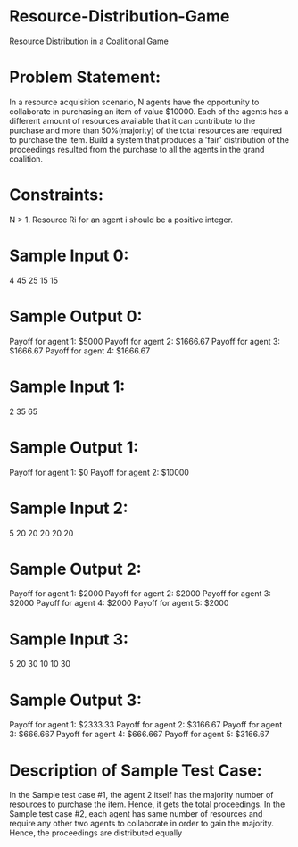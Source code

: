 # Resource-Distribution-Game
Resource Distribution in a Coalitional Game

# Problem Statement:
In a resource acquisition scenario, N agents have the opportunity to collaborate in purchasing an item
of value $10000. Each of the agents has a different amount of resources available that it can contribute
to the purchase and more than 50%(majority) of the total resources are required to purchase the item.
Build a system that produces a 'fair' distribution of the proceedings resulted from the purchase to all the
agents in the grand coalition.

# Constraints:
N > 1.
Resource Ri for an agent i should be a positive integer.

# Sample Input 0:
4 45 25 15 15

# Sample Output 0:
Payoff for agent 1: $5000
Payoff for agent 2: $1666.67
Payoff for agent 3: $1666.67
Payoff for agent 4: $1666.67

# Sample Input 1:
2 35 65

# Sample Output 1:
Payoff for agent 1: $0
Payoff for agent 2: $10000

# Sample Input 2:
5 20 20 20 20 20

# Sample Output 2:
Payoff for agent 1: $2000
Payoff for agent 2: $2000
Payoff for agent 3: $2000
Payoff for agent 4: $2000
Payoff for agent 5: $2000

# Sample Input 3:
5 20 30 10 10 30

# Sample Output 3:
Payoff for agent 1: $2333.33
Payoff for agent 2: $3166.67
Payoff for agent 3: $666.667
Payoff for agent 4: $666.667
Payoff for agent 5: $3166.67

# Description of Sample Test Case:
In the Sample test case #1, the agent 2 itself has the majority number of resources to purchase the
item. Hence, it gets the total proceedings.
In the Sample test case #2, each agent has same number of resources and require any other two
agents to collaborate in order to gain the majority. Hence, the proceedings are distributed equally

